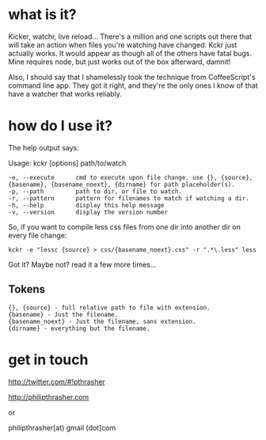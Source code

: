 what is it?
===========

Kicker, watchr, live reload... There's a million and one scripts out there that
will take an action when files you're watching have changed. Kckr just actually
works. It would appear as though all of the others have fatal bugs. Mine
requires node, but just works out of the box afterward, damnit!

Also, I should say that I shamelessly took the technique from CoffeeScript's
command line app. They got it right, and they're the only ones I know of that
have a watcher that works reliably.


how do I use it?
================

The help output says:

  Usage: kckr [options] path/to/watch


    -e, --execute      cmd to execute upon file change. use {}, {source}, {basename}, {basename_noext}, {dirname} for path placeholder(s).
    -p, --path         path to dir, or file to watch.
    -r, --pattern      pattern for filenames to match if watching a dir.
    -h, --help         display this help message
    -v, --version      display the version number

So, if you want to compile less css files from one dir into another dir on every file change:

    kckr -e "lessc {source} > css/{basename_noext}.css" -r ".*\.less" less

Got it? Maybe not? read it a few more times...

Tokens
------

    {}, {source} - full relative path to file with extension.
    {basename} - Just the filename.
    {basename_noext} - Just the filename, sans extension.
    {dirname} - everything but the filename.

get in touch
============

http://twitter.com/#!pthrasher

http://philipthrasher.com

or

philipthrasher[at) gmail (dot]com
